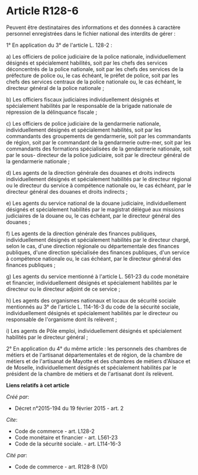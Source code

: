 # Article R128-6

Peuvent être destinataires des informations et des données à caractère personnel enregistrées dans le fichier national des
interdits de gérer : 

1° En application du 3° de l'article L. 128-2 : 

a) Les officiers de police judiciaire de la police nationale, individuellement désignés et spécialement habilités, soit par
les chefs des services déconcentrés de la police nationale, soit par les chefs des services de la préfecture de police ou, le
cas échéant, le préfet de police, soit par les chefs des services centraux de la police nationale ou, le cas échéant, le
directeur général de la police nationale ; 

b) Les officiers fiscaux judiciaires individuellement désignés et spécialement habilités par le responsable de la brigade
nationale de répression de la délinquance fiscale ; 

c) Les officiers de police judiciaire de la gendarmerie nationale, individuellement désignés et spécialement habilités, soit
par les commandants des groupements de gendarmerie, soit par les commandants de région, soit par le commandant de la
gendarmerie outre-mer, soit par les commandants des formations spécialisées de la gendarmerie nationale, soit par le sous-
directeur de la police judiciaire, soit par le directeur général de la gendarmerie nationale ; 

d) Les agents de la direction générale des douanes et droits indirects individuellement désignés et spécialement habilités
par le directeur régional ou le directeur du service à compétence nationale ou, le cas échéant, par le directeur général des
douanes et droits indirects ; 

e) Les agents du service national de la douane judiciaire, individuellement désignés et spécialement habilités par le
magistrat délégué aux missions judiciaires de la douane ou, le cas échéant, par le directeur général des douanes ; 

f) Les agents de la direction générale des finances publiques, individuellement désignés et spécialement habilités par le
directeur chargé, selon le cas, d'une direction régionale ou départementale des finances publiques, d'une direction
spécialisée des finances publiques, d'un service à compétence nationale ou, le cas échéant, par le directeur général des
finances publiques ; 

g) Les agents du service mentionné à l'article L. 561-23 du code monétaire et financier, individuellement désignés et
spécialement habilités par le directeur ou le directeur adjoint de ce service ; 

h) Les agents des organismes nationaux et locaux de sécurité sociale mentionnés au 3° de l'article L. 114-16-3 du code de la
sécurité sociale, individuellement désignés et spécialement habilités par le directeur ou responsable de l'organisme dont ils
relèvent ; 

i) Les agents de Pôle emploi, individuellement désignés et spécialement habilités par le directeur général ; 

2° En application du 4° du même article : les personnels des chambres de métiers et de l'artisanat départementales et de
région, de la chambre de métiers et de l'artisanat de Mayotte et des chambres de métiers d'Alsace et de Moselle,
individuellement désignés et spécialement habilités par le président de la chambre de métiers et de l'artisanat dont ils
relèvent.

**Liens relatifs à cet article**

_Créé par_:

  - Décret n°2015-194 du 19 février 2015 - art. 2

_Cite_:

  - Code de commerce - art. L128-2
  - Code monétaire et financier - art. L561-23
  - Code de la sécurité sociale. - art. L114-16-3

_Cité par_:

  - Code de commerce - art. R128-8 (VD)
